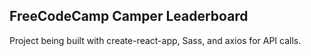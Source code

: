 ## FreeCodeCamp Camper Leaderboard

Project being built with create-react-app, Sass, and axios for API calls. 